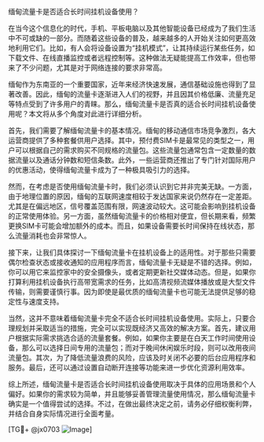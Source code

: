 缅甸流量卡是否适合长时间挂机设备使用？

在当今这个信息化的时代，手机、平板电脑以及其他智能设备已经成为了我们生活中不可或缺的一部分。而随着这些设备的普及，越来越多的人开始关注如何更高效地利用它们。比如，有人会将设备设置为“挂机模式”，让其持续运行某些任务，如下载文件、在线直播监控或者远程控制等。这种做法无疑能提高工作效率，但也带来了不少问题，尤其是对于网络连接的要求非常高。

缅甸作为东南亚的一个重要国家，近年来经济快速发展，通信基础设施也得到了显著改善。因此，缅甸的流量卡逐渐进入人们的视野，并且因其价格低廉、流量充足等特点受到了许多用户的青睐。那么，缅甸流量卡是否真的适合长时间挂机设备使用呢？本文将从多个角度对此进行详细分析。

首先，我们需要了解缅甸流量卡的基本情况。缅甸的移动通信市场竞争激烈，各大运营商提供了多种套餐供用户选择。其中，预付费SIM卡是最常见的类型之一，用户可以根据自己的需求购买不同规格的流量包。这些流量包通常包含一定数量的数据流量以及通话分钟数和短信条数。此外，一些运营商还推出了专门针对国际用户的优惠活动，使得缅甸流量卡成为了一种极具吸引力的选择。

然而，在考虑是否使用缅甸流量卡时，我们必须认识到它并非完美无缺。一方面，由于地理位置的原因，缅甸的互联网速度相较于发达国家来说仍然存在一定差距。尤其是在偏远地区，信号覆盖范围有限，网速波动较大。这可能会影响到挂机设备的正常使用体验。另一方面，虽然缅甸流量卡的价格相对便宜，但长期来看，频繁更换SIM卡可能会增加额外的成本。而且，如果设备需要长时间保持在线状态，那么流量消耗也会非常惊人。

接下来，让我们具体探讨一下缅甸流量卡在挂机设备上的适用性。对于那些只需要偶尔检查状态或接收通知的应用程序而言，缅甸流量卡无疑是不错的选择。例如，你可以用它来监控家中的安全摄像头，或者定期更新社交媒体动态。但是，如果你打算利用挂机设备执行高带宽需求的任务，比如高清视频流媒体播放或是大型文件传输，则需要谨慎行事。因为即使是最优质的缅甸流量卡也可能无法提供足够的稳定性与速度支持。

当然，这并不意味着缅甸流量卡完全不适合长时间挂机设备使用。实际上，只要合理规划并采取适当的措施，完全可以实现既经济又高效的解决方案。首先，建议用户根据实际需求挑选合适的流量套餐。例如，如果你主要是在白天工作时间使用设备，那么可以选择日间专用的流量包；而对于晚间休闲娱乐时段，则可以改用夜间流量包。其次，为了降低流量浪费的风险，应该及时关闭不必要的后台应用程序和服务。最后，还可以通过设置自动断开连接等功能来进一步优化资源利用效率。

综上所述，缅甸流量卡是否适合长时间挂机设备使用取决于具体的应用场景和个人偏好。如果你的需求较为简单，并且能够妥善管理流量使用情况，那么缅甸流量卡确实是一个值得尝试的选择。不过，在做出最终决定之前，请务必仔细权衡利弊，并结合自身实际情况进行全面考量。

[TG💪+ @jx0703 ![Image](https://github.com/user-attachments/assets/dbca1d08-cadb-493c-b0ec-ad6f7a83f270)]